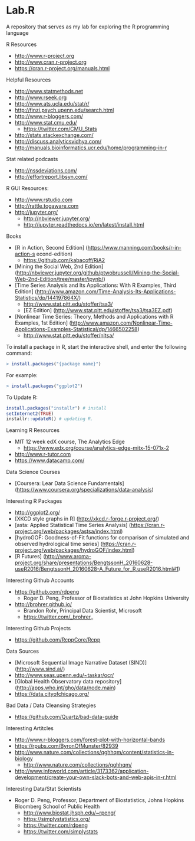 # Lab.R
A repository that serves as my lab for exploring the R programming language

R Resources
* http://www.r-project.org
* http://www.cran.r-project.org
* https://cran.r-project.org/manuals.html


Helpful Resources
* http://www.statmethods.net
* http://www.rseek.org
* http://www.ats.ucla.edu/stat/r/
* http://finzi.psych.upenn.edu/search.html
* http://www.r-bloggers.com/
* http://www.stat.cmu.edu/
	* https://twitter.com/CMU_Stats
* http://stats.stackexchange.com/
* http://discuss.analyticsvidhya.com/
* http://manuals.bioinformatics.ucr.edu/home/programming-in-r 


Stat related podcasts
* http://nssdeviations.com/
* http://effortreport.libsyn.com/



R GUI Resources:
* http://www.rstudio.com
* http://rattle.togaware.com
* http://jupyter.org/  
	* http://nbviewer.jupyter.org/
	* http://jupyter.readthedocs.io/en/latest/install.html 


Books
* [R in Action, Second Edition] (https://www.manning.com/books/r-in-action-s    econd-edition)
  * https://github.com/kabacoff/RiA2
* [Mining the Social Web, 2nd Edition] (http://nbviewer.jupyter.org/github/ptwobrussell/Mining-the-Social-Web-2nd-Edition/tree/master/ipynb/)
* [Time Series Analysis and Its Applications: With R Examples, Third Edition] (http://www.amazon.com/Time-Analysis-Its-Applications-Statistics/dp/144197864X/)
	* http://www.stat.pitt.edu/stoffer/tsa3/
	* [EZ Edition] (http://www.stat.pitt.edu/stoffer/tsa3/tsa3EZ.pdf)
* [Nonlinear Time Series: Theory, Methods and Applications with R Examples, 1st Edition] (http://www.amazon.com/Nonlinear-Time-Applications-Examples-Statistical/dp/1466502258)
	* http://www.stat.pitt.edu/stoffer/nltsa/


To install a package in R, start the interactive shell, and enter the following command:  
```R
> install.packages("{package name}")
```

For example:  
```R
> install.packages("ggplot2")
```

To Update R:
```R
install.packages("installr") # install 
setInternet2(TRUE)
installr::updateR() # updating R.
```


Learning R Resources
* MIT 12 week edX course, The Analytics Edge 
	* https://www.edx.org/course/analytics-edge-mitx-15-071x-2
* http://www.r-tutor.com
* https://www.datacamp.com/


Data Science Courses
* [Coursera: Lear Data Science Fundamentals] (https://www.coursera.org/specializations/data-analysis)


Interesting R Packages
* http://ggplot2.org/
* [XKCD style graphs in R] (http://xkcd.r-forge.r-project.org/)
* [asta: Applied Statistical Time Series Analysis] (https://cran.r-project.org/web/packages/astsa/index.html)
* [hydroGOF: Goodness-of-Fit functions for comparison of simulated and observed hydrological time series] (https://cran.r-project.org/web/packages/hydroGOF/index.html)
* [R Futures] (http://www.aroma-project.org/share/presentations/BengtssonH_20160628-useR2016/BengtssonH_20160628-A_Future_for_R,useR2016.html#1)

Interesting Github Accounts
* https://github.com/rdpeng
  * Roger D. Peng, Professor of Biostatistics at John Hopkins University
* http://brohrer.github.io/
  * Brandon Rohr, Principal Data Scientist, Microsoft
  * https://twitter.com/_brohrer_

Interesting Github Projects
* https://github.com/RcppCore/Rcpp



Data Sources
* [Microsoft Sequential Image Narrative Dataset (SIND)] (http://www.sind.ai/)
* http://www.seas.upenn.edu/~taskar/ocr/
* [Global Health Observatory data repository] (http://apps.who.int/gho/data/node.main)
* https://data.cityofchicago.org/


Bad Data / Data Cleansing Strategies
* https://github.com/Quartz/bad-data-guide



Interesting Artitcles
* http://www.r-bloggers.com/forest-plot-with-horizontal-bands
* https://rpubs.com/ByronOfMunster/82939
* http://www.nature.com/collections/qghhqm/content/statistics-in-biology
  * http://www.nature.com/collections/qghhqm/
* http://www.infoworld.com/article/3173362/application-development/create-your-own-slack-bots-and-web-apis-in-r.html


Interesting Data/Stat Scientists
* Roger D. Peng, Professor, Department of Biostatistics, Johns Hopkins Bloomberg School of Public Health
  * http://www.biostat.jhsph.edu/~rpeng/
  * https://simplystatistics.org/
  * https://twitter.com/rdpeng
  * https://twitter.com/simplystats


